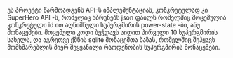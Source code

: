 ეს პროექტი წარმოადგენს API-ს იმპლემენტაციას, კონკრეტულად კი SuperHero API -ს, რომელიც აბრუნებს json ფაილს რომელშიც მოცემულია კონკრეტული id ით აღნიშნული სუპერგმირის power-state -ბი, ანუ მონაცემები. მოცემული კოდი ბეჭდავს აიდით პირველი 10 სუპერგმირის სახელს, და აგრეთვე ქმნის sqlite მონაცემთა ბაზას, რომელშიც შეჰყავს მომხმარებლის მიერ შეყვანილი რაოდენობის სუპერგმირის მონაცემები. 
